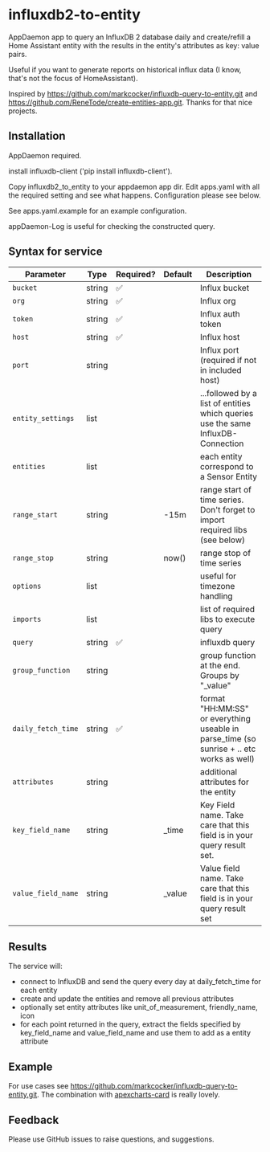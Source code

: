 
# influxdb2-to-entity

AppDaemon app to query an InfluxDB 2 database daily and create/refill a Home Assistant entity with the results in the entity's attributes as key: value pairs.

Useful if you want to generate reports on historical influx data (I know, that's not the focus of HomeAssistant).

Inspired by https://github.com/markcocker/influxdb-query-to-entity.git and https://github.com/ReneTode/create-entities-app.git. Thanks for that nice projects.

## Installation

AppDaemon required. 

install influxdb-client ('pip install influxdb-client').

Copy influxdb2_to_entity to your appdaemon app dir. Edit apps.yaml with all the required setting and see what happens. Configuration please see below.

See apps.yaml.example for an example configuration.

appDaemon-Log is useful for checking the constructed query.  

## Syntax for service

| Parameter | Type | Required? | Default | Description |
| --- | --- | --- | --- | --- |
| <a name="bucket">`bucket`</a> | string | ✅ | | Influx bucket|
| <a name="org">`org`</a> | string | ✅ | | Influx org|
| <a name="token">`token`</a> | string | ✅ | | Influx auth token|
| <a name="host">`host`</a> | string | ✅ | | Influx host|
| <a name="port">`port`</a> | string | | | Influx port (required if not in included host)|
| <a name="entity_settings">`entity_settings`</a> | list | | | ...followed by a list of entities which queries use the same InfluxDB-Connection|
| <a name="entities">`entities`</a> | list | | | each entity correspond to a Sensor Entity|
| <a name="range start">`range_start`</a> | string | | -15m | range start of time series. Don't forget to import required libs (see below)|
| <a name="range stop">`range_stop`</a> | string | | now() | range stop of time series|
| <a name="options">`options`</a> | list | | | useful for timezone handling|
| <a name="imports">`imports`</a> | list | | | list of required libs to execute query|
| <a name="query">`query`</a> | string | ✅ |  | influxdb query|
| <a name="group_function">`group_function`</a> | string | |  | group function at the end. Groups by "_value" |
| <a name="daily_fetch_time">`daily_fetch_time`</a> | string | ✅ | | format "HH:MM:SS" or everything useable in  parse_time (so sunrise + .. etc works as well)|
| <a name="attributes">`attributes`</a> | string | | | additional attributes for the entity|
| <a name="key_field_name">`key_field_name`</a> | string | | _time | Key Field name. Take care that this field is in your query result set.|
| <a name="value_field_name">`value_field_name`</a> | string | | _value | Value field name. Take care that this field is in your query result set |


## Results

The service will:

* connect to InfluxDB and send the query every day at daily_fetch_time for each entity
* create and update the entities and remove all previous attributes
* optionally set entity attributes like unit_of_measurement, friendly_name, icon 
* for each point returned in the query, extract the fields specified by key_field_name and value_field_name and use them to add as a entity attribute

## Example

For use cases see https://github.com/markcocker/influxdb-query-to-entity.git. The combination with [apexcharts-card](https://github.com/RomRider/apexcharts-card) is really lovely.

## Feedback

Please use GitHub issues to raise questions, and suggestions.